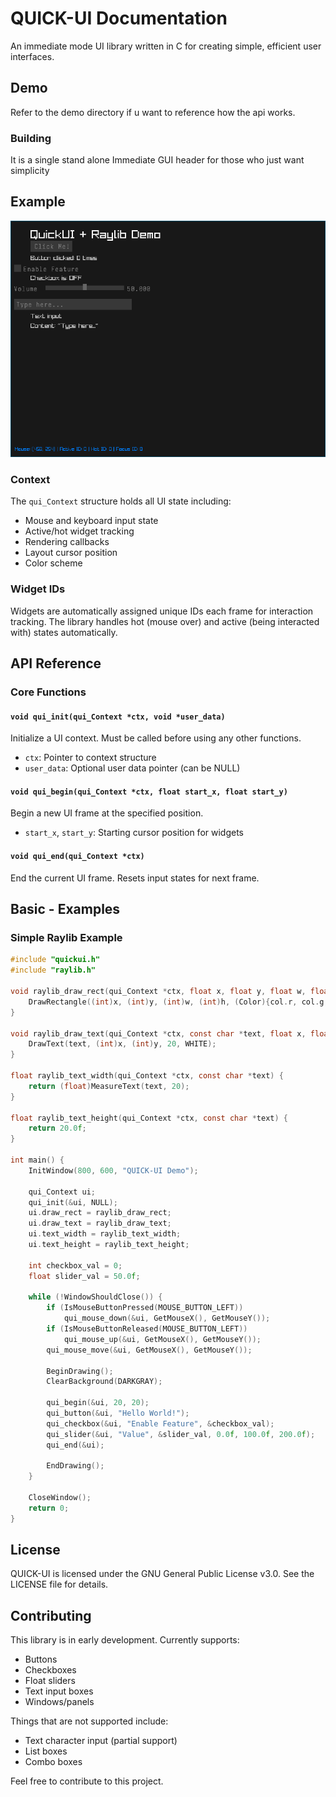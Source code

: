 # QUICK-UI Documentation

An immediate mode UI library written in C for creating simple, efficient user interfaces.

## Demo
Refer to the demo directory if u want to reference how the api works.

### Building
It is a single stand alone Immediate GUI header for those who just want simplicity

## Example

![raylib](resources/raylib-demo.png)

### Context
The `qui_Context` structure holds all UI state including:
- Mouse and keyboard input state
- Active/hot widget tracking
- Rendering callbacks
- Layout cursor position
- Color scheme

### Widget IDs
Widgets are automatically assigned unique IDs each frame for interaction tracking. The library handles hot (mouse over) and active (being interacted with) states automatically.

## API Reference

### Core Functions

#### `void qui_init(qui_Context *ctx, void *user_data)`
Initialize a UI context. Must be called before using any other functions.
- `ctx`: Pointer to context structure
- `user_data`: Optional user data pointer (can be NULL)

#### `void qui_begin(qui_Context *ctx, float start_x, float start_y)`
Begin a new UI frame at the specified position.
- `start_x`, `start_y`: Starting cursor position for widgets

#### `void qui_end(qui_Context *ctx)`
End the current UI frame. Resets input states for next frame.

## Basic - Examples

### Simple Raylib Example

```c
#include "quickui.h"
#include "raylib.h"

void raylib_draw_rect(qui_Context *ctx, float x, float y, float w, float h, qui_Color col) {
    DrawRectangle((int)x, (int)y, (int)w, (int)h, (Color){col.r, col.g, col.b, col.a});
}

void raylib_draw_text(qui_Context *ctx, const char *text, float x, float y) {
    DrawText(text, (int)x, (int)y, 20, WHITE);
}

float raylib_text_width(qui_Context *ctx, const char *text) {
    return (float)MeasureText(text, 20);
}

float raylib_text_height(qui_Context *ctx, const char *text) {
    return 20.0f;
}

int main() {
    InitWindow(800, 600, "QUICK-UI Demo");
    
    qui_Context ui;
    qui_init(&ui, NULL);
    ui.draw_rect = raylib_draw_rect;
    ui.draw_text = raylib_draw_text;
    ui.text_width = raylib_text_width;
    ui.text_height = raylib_text_height;
    
    int checkbox_val = 0;
    float slider_val = 50.0f;
    
    while (!WindowShouldClose()) {
        if (IsMouseButtonPressed(MOUSE_BUTTON_LEFT))
            qui_mouse_down(&ui, GetMouseX(), GetMouseY());
        if (IsMouseButtonReleased(MOUSE_BUTTON_LEFT))
            qui_mouse_up(&ui, GetMouseX(), GetMouseY());
        qui_mouse_move(&ui, GetMouseX(), GetMouseY());
        
        BeginDrawing();
        ClearBackground(DARKGRAY);
        
        qui_begin(&ui, 20, 20);
        qui_button(&ui, "Hello World!");
        qui_checkbox(&ui, "Enable Feature", &checkbox_val);
        qui_slider(&ui, "Value", &slider_val, 0.0f, 100.0f, 200.0f);
        qui_end(&ui);
        
        EndDrawing();
    }
    
    CloseWindow();
    return 0;
}
```
## License

QUICK-UI is licensed under the GNU General Public License v3.0. See the LICENSE file for details.

## Contributing

This library is in early development. Currently supports:
- Buttons
- Checkboxes
- Float sliders
- Text input boxes
- Windows/panels

Things that are not supported include:
- Text character input (partial support)
- List boxes
- Combo boxes

Feel free to contribute to this project.
